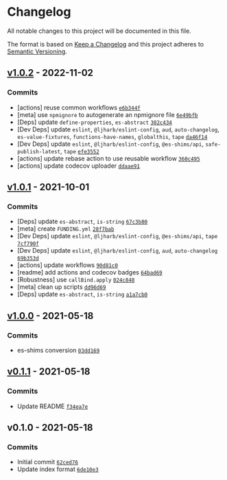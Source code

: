 # Changelog

All notable changes to this project will be documented in this file.

The format is based on [Keep a Changelog](https://keepachangelog.com/en/1.0.0/)
and this project adheres to [Semantic Versioning](https://semver.org/spec/v2.0.0.html).

## [v1.0.2](https://github.com/es-shims/Array.prototype.filter/compare/v1.0.1...v1.0.2) - 2022-11-02

### Commits

- [actions] reuse common workflows [`e6b344f`](https://github.com/es-shims/Array.prototype.filter/commit/e6b344fc6e18f8236226e4203d7b4805baa5fdf7)
- [meta] use `npmignore` to autogenerate an npmignore file [`6e49bfb`](https://github.com/es-shims/Array.prototype.filter/commit/6e49bfb42631966bc9b1f0e7a425ef605036ac42)
- [Deps] update `define-properties`, `es-abstract` [`302c434`](https://github.com/es-shims/Array.prototype.filter/commit/302c4343e6f45809f5829868422e238e3a57cd0c)
- [Dev Deps] update `eslint`, `@ljharb/eslint-config`, `aud`, `auto-changelog`, `es-value-fixtures`, `functions-have-names`, `globalthis`, `tape` [`da46f14`](https://github.com/es-shims/Array.prototype.filter/commit/da46f14d1264cdf948231c75caf7822736ab0128)
- [Dev Deps] update `eslint`, `@ljharb/eslint-config`, `@es-shims/api`, `safe-publish-latest`, `tape` [`efe3552`](https://github.com/es-shims/Array.prototype.filter/commit/efe355289a850850854c53d5af7687527be4babd)
- [actions] update rebase action to use reusable workflow [`360c495`](https://github.com/es-shims/Array.prototype.filter/commit/360c495fe98a9edc61e54ad947928b13f4ff6cb4)
- [actions] update codecov uploader [`ddaae91`](https://github.com/es-shims/Array.prototype.filter/commit/ddaae91dc759b66ed6d52cfffdbba103ca4b788f)

## [v1.0.1](https://github.com/es-shims/Array.prototype.filter/compare/v1.0.0...v1.0.1) - 2021-10-01

### Commits

- [Deps] update `es-abstract`, `is-string` [`67c3b80`](https://github.com/es-shims/Array.prototype.filter/commit/67c3b80370becc8a6ea305c14a2cd854f14397a4)
- [meta] create `FUNDING.yml` [`28f7bab`](https://github.com/es-shims/Array.prototype.filter/commit/28f7babb4c27e1a46661e963df9d9e56554840c9)
- [Dev Deps] update `eslint`, `@ljharb/eslint-config`, `@es-shims/api`, `tape` [`7cf790f`](https://github.com/es-shims/Array.prototype.filter/commit/7cf790fce0e3e8d39da5fd7aa33269ebc46bc96e)
- [Dev Deps] update `eslint`, `@ljharb/eslint-config`, `aud`, `auto-changelog` [`69b353d`](https://github.com/es-shims/Array.prototype.filter/commit/69b353d9e65c4ddc32a4dd080b8318c603615e3d)
- [actions] update workflows [`90d81c0`](https://github.com/es-shims/Array.prototype.filter/commit/90d81c06d1435cdc4affe40a0cd0e12054dac280)
- [readme] add actions and codecov badges [`64bad69`](https://github.com/es-shims/Array.prototype.filter/commit/64bad69903d684f4bfa6ad4e9f288e43f30da10c)
- [Robustness] use `callBind.apply` [`024c848`](https://github.com/es-shims/Array.prototype.filter/commit/024c848e20d6cbf6bd5d12d84a7512965f07de11)
- [meta] clean up scripts [`dd96d69`](https://github.com/es-shims/Array.prototype.filter/commit/dd96d691d553ed179d1793424e2df63944191a99)
- [Deps] update `es-abstract`, `is-string` [`a1a7cb0`](https://github.com/es-shims/Array.prototype.filter/commit/a1a7cb0b5dd9bd2bfe08d0eee2c58373d71c3cc0)

## [v1.0.0](https://github.com/es-shims/Array.prototype.filter/compare/v0.1.1...v1.0.0) - 2021-05-18

### Commits

- es-shims conversion [`03dd169`](https://github.com/es-shims/Array.prototype.filter/commit/03dd1690c8cb66ee42098ae787346de698e0ac5b)

## [v0.1.1](https://github.com/es-shims/Array.prototype.filter/compare/v0.1.0...v0.1.1) - 2021-05-18

### Commits

- Update README [`f34ea7e`](https://github.com/es-shims/Array.prototype.filter/commit/f34ea7e72a4183454f36263ef747879dd0082561)

## v0.1.0 - 2021-05-18

### Commits

- Initial commit [`62ced76`](https://github.com/es-shims/Array.prototype.filter/commit/62ced76da693d1532aa00047787d416a3b081568)
- Update index format [`6de10e3`](https://github.com/es-shims/Array.prototype.filter/commit/6de10e32c437526b1aefeb5430701c17c187e797)
